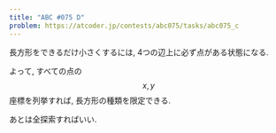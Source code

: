 ```yaml
---
title: "ABC #075 D"
problem: https://atcoder.jp/contests/abc075/tasks/abc075_c
---
```

長方形をできるだけ小さくするには, 4つの辺上に必ず点がある状態になる.

よって, すべての点の $$ x, y $$ 座標を列挙すれば, 長方形の種類を限定できる.

あとは全探索すればいい.

